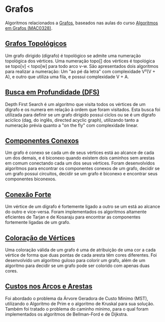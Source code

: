 # Grafos

Algoritmos relacionados a [Grafos](https://pt.wikipedia.org/wiki/Teoria_dos_grafos), baseados nas aulas do curso [Algoritmos em Grafos (MAC0328)](https://www.ime.usp.br/~pf/algoritmos_para_grafos/).

## [Grafos Topológicos](https://www.ime.usp.br/~pf/algoritmos_para_grafos/aulas/topo-graphs.html)

Um grafo dirigido (dígrafo) é topológico se admite uma numeração topológica dos vértices. Uma numeração topo[] dos vértices é topológica se topo[v] < topo[w] para todo arco v-w. São apresentados dois algoritmos para realizar a numeração: Um "ao pé da letra" com complexidade V²(V + A), e outro que utiliza uma fila, e possui complexidade V + A.

## [Busca em Profundidade (DFS)](https://www.ime.usp.br/~pf/algoritmos_para_grafos/aulas/dfs.html)

Depth First Search é um algoritmo que visita todos os vértices de um dígrafo e os numera em relação à ordem que foram visitados. Esta busca foi utilizada para definir se um grafo dirigido possui ciclos ou se é um dígrafo acíclico (dag, do inglês, directed acyclic graph), utilizando tanto a numeração prévia quanto a "on the fly" com complexidade linear.

## [Componentes Conexos](https://www.ime.usp.br/~pf/algoritmos_para_grafos/aulas/components.html)

Um grafo é conexo se cada um de seus vértices está ao alcance de cada um dos demais, e é biconexo quando existem dois caminhos sem arestas em comum conectando cada um dos seus vértices. Foram desenvolvidos algoritmos para encontrar os componentes conexos de um grafo, decidir se um grafo possui circuitos, decidir se um grafo é biconexo e encontrar seus componentes biconexos.

## [Conexão Forte](https://www.ime.usp.br/~pf/algoritmos_para_grafos/aulas/strong-graphs.html)

Um vértice de um dígrafo é fortemente ligado a outro se um está ao alcance do outro e vice-versa. Foram implementados os algoritmos altamente eficientes de Tarjan e de Kosaraju para encontrar as componentes fortemente ligadas de um grafo.

## [Coloração de Vértices](https://www.ime.usp.br/~pf/algoritmos_para_grafos/aulas/vertex-coloring.html)

Uma coloração válida de um grafo é uma de atribuição de uma cor a cada vértice de forma que duas pontas de cada aresta têm cores diferentes. Foi desenvolvido um algoritmo guloso para colorir um grafo, além de um algoritmo para decidir se um grafo pode ser colorido com apenas duas cores.

## [Custos nos Arcos e Arestas](https://www.ime.usp.br/~pf/algoritmos_para_grafos/aulas/weightedgraphs.html)

Foi abordado o problema da Árvore Geradora de Custo Mínimo (MST), utilizando o Algoritmo de Prim e o algoritmo de Kruskal para sua solução. Também foi tratado o problema do caminho mínimo, para o qual foram implementados os algoritmos de Bellman-Ford e de Dijkstra.
